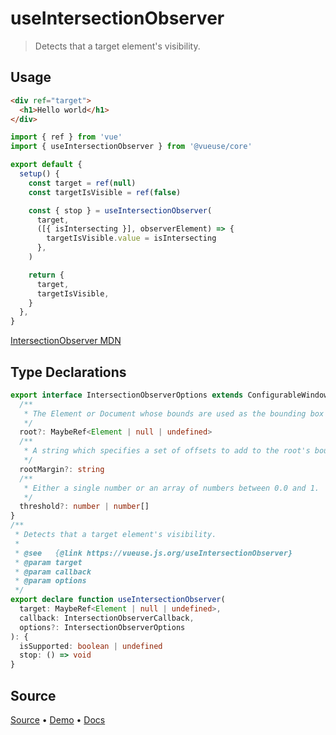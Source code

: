 <!--DEMO_STARTS-->
<script setup>
import Demo from './demo.vue'
</script>
<DemoContainer><Demo/></DemoContainer>
<!--DEMO_ENDS-->

<!--HEAD_STARTS--><!--HEAD_ENDS-->


# useIntersectionObserver

> Detects that a target element's visibility.

## Usage

```html
<div ref="target">
  <h1>Hello world</h1>
</div>
```

```js
import { ref } from 'vue'
import { useIntersectionObserver } from '@vueuse/core'

export default {
  setup() {
    const target = ref(null)
    const targetIsVisible = ref(false)

    const { stop } = useIntersectionObserver(
      target,
      ([{ isIntersecting }], observerElement) => {
        targetIsVisible.value = isIntersecting
      },
    )

    return {
      target,
      targetIsVisible,
    }
  },
}
```

[IntersectionObserver MDN](https://developer.mozilla.org/en-US/docs/Web/API/IntersectionObserver/IntersectionObserver)


<!--FOOTER_STARTS-->
## Type Declarations

```typescript
export interface IntersectionObserverOptions extends ConfigurableWindow {
  /**
   * The Element or Document whose bounds are used as the bounding box when testing for intersection.
   */
  root?: MaybeRef<Element | null | undefined>
  /**
   * A string which specifies a set of offsets to add to the root's bounding_box when calculating intersections.
   */
  rootMargin?: string
  /**
   * Either a single number or an array of numbers between 0.0 and 1.
   */
  threshold?: number | number[]
}
/**
 * Detects that a target element's visibility.
 *
 * @see   {@link https://vueuse.js.org/useIntersectionObserver}
 * @param target
 * @param callback
 * @param options
 */
export declare function useIntersectionObserver(
  target: MaybeRef<Element | null | undefined>,
  callback: IntersectionObserverCallback,
  options?: IntersectionObserverOptions
): {
  isSupported: boolean | undefined
  stop: () => void
}
```

## Source

[Source](https://github.com/antfu/vueuse/blob/master/packages/core/useIntersectionObserver/index.ts) • [Demo](https://github.com/antfu/vueuse/blob/master/packages/core/useIntersectionObserver/demo.vue) • [Docs](https://github.com/antfu/vueuse/blob/master/packages/core/useIntersectionObserver/index.md)


<!--FOOTER_ENDS-->